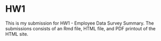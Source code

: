 # HW1 
This is my submission for HW1 - Employee Data Survey Summary. The submissions consists of an Rmd file, HTML file, and PDF printout of the HTML site.
